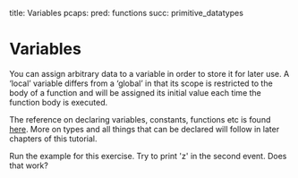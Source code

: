 title: Variables
pcaps:
pred: functions
succ: primitive_datatypes 

Variables
===========

You can assign arbitrary data to a variable in order to store it for later use.
A ‘local’ variable differs from a ‘global’ in that its 
scope is restricted to the body of a function 
and will be assigned its initial 
value each time the function body is executed. 

The reference on declaring variables, constants, functions etc is found 
[here](https://www.bro.org/sphinx/script-reference/statements.html).
More on types and all things that can be declared will follow in later chapters of this
tutorial.

Run the example for this exercise. Try to print 'z' in the second event. Does that work?

